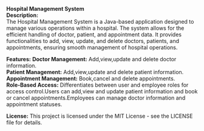 **Hospital Management System**<br>
**Description:**<br>
The Hospital Management System is a Java-based application designed to manage various operations within a hospital. The system allows for the efficient handling of doctor, patient, and appointment data. It provides functionalities to add, view, update, and delete doctors, patients, and appointments, ensuring smooth management of hospital operations.

**Features:**
**Doctor Management:** Add,view,update and delete doctor information.<br>
**Patient Management:** Add,view,update and delete patient information.<br>
**Appointment Management:** Book,cancel and delete appointments.<br>
**Role-Based Access:** Differentiates between user and employee roles for access control.Users can add,view and update patient information and book or cancel appointments.Employees can manage doctor information and appointment statuses.

**License:**
This project is licensed under the MIT License - see the LICENSE file for details.
